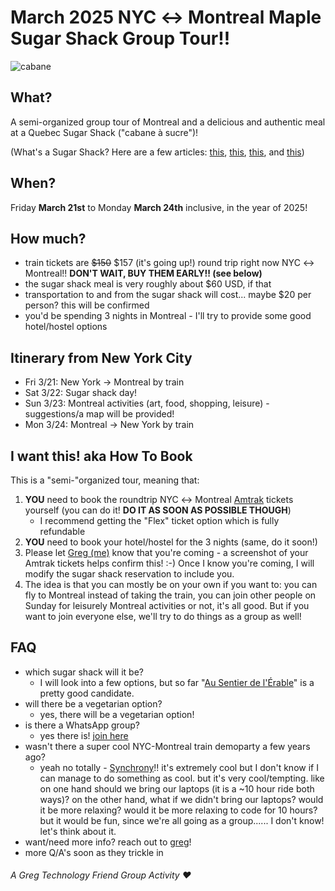 # March 2025 NYC ↔ Montreal Maple Sugar Shack Group Tour!!

![cabane](https://github.com/user-attachments/assets/69ed7915-4844-4c12-8bfe-c6aa3fefdb03)

## What?

A semi-organized group tour of Montreal and a delicious and authentic meal at a Quebec Sugar Shack ("cabane à sucre")!

(What's a Sugar Shack? Here are a few articles: [this](https://www.quebec-cite.com/en/restaurants-quebec-city/sugar-shacks), [this](https://www.mtl.org/en/experience/sugar-shack-101), [this](https://urbanguidequebec.com/cabanes-a-sucre-a-guide-to-quebec-sugar-shacks/), and [this](https://www.jumpstreet.com/blog/traditional-french-canadian-sugar-shack-meal))

## When?

Friday **March 21st** to Monday **March 24th** inclusive, in the year of 2025!

## How much?

- train tickets are ~~$150~~ $157 (it's going up!) round trip right now NYC ↔ Montreal!! **DON'T WAIT, BUY THEM EARLY!! (see below)**
- the sugar shack meal is very roughly about $60 USD, if that
- transportation to and from the sugar shack will cost... maybe $20 per person? this will be confirmed
- you'd be spending 3 nights in Montreal - I'll try to provide some good hotel/hostel options

## Itinerary from New York City

- Fri 3/21: New York → Montreal by train
- Sat 3/22: Sugar shack day!
- Sun 3/23: Montreal activities (art, food, shopping, leisure) - suggestions/a map will be provided!
- Mon 3/24: Montreal → New York by train

## I want this! aka How To Book

This is a "semi-"organized tour, meaning that:

1. **YOU** need to book the roundtrip NYC ↔ Montreal [Amtrak](https://www.amtrak.com/home.html) tickets yourself (you can do it! **DO IT AS SOON AS POSSIBLE THOUGH**)
   - I recommend getting the "Flex" ticket option which is fully refundable
2. **YOU** need to book your hotel/hostel for the 3 nights (same, do it soon!)
3. Please let <a href="mailto:hi@greg.technology">Greg (me)</a> know that you're coming - a screenshot of your Amtrak tickets helps confirm this! :-) Once I know you're coming, I will modify the sugar shack reservation to include you.
4. The idea is that you can mostly be on your own if you want to: you can fly to Montreal instead of taking the train, you can join other people on Sunday for leisurely Montreal activities or not, it's all good. But if you want to join everyone else, we'll try to do things as a group as well!

## FAQ

- which sugar shack will it be?
  - I will look into a few options, but so far "[Au Sentier de l'Érable](https://maps.app.goo.gl/6ejXwmCBAzsTNUN79)" is a pretty good candidate.
- will there be a vegetarian option?
  - yes, there will be a vegetarian option!
- is there a WhatsApp group?
  - yes there is! [join here](https://chat.whatsapp.com/CeiBCn1s6h8KticJuDiXCp)
- wasn't there a super cool NYC-Montreal train demoparty a few years ago?
  - yeah no totally - [Synchrony](https://nickm.com/synchrony/)!! it's extremely cool but I don't know if I can manage to do something as cool. but it's very cool/tempting. like on one hand should we bring our laptops (it is a ~10 hour ride both ways)? on the other hand, what if we didn't bring our laptops? would it be more relaxing? would it be more relaxing to code for 10 hours? but it would be fun, since we're all going as a group...... I don't know! let's think about it.
- want/need more info? reach out to <a href="mailto:hi@greg.technology">greg</a>!
- more Q/A's soon as they trickle in

###### A Greg Technology Friend Group Activity ❤️
